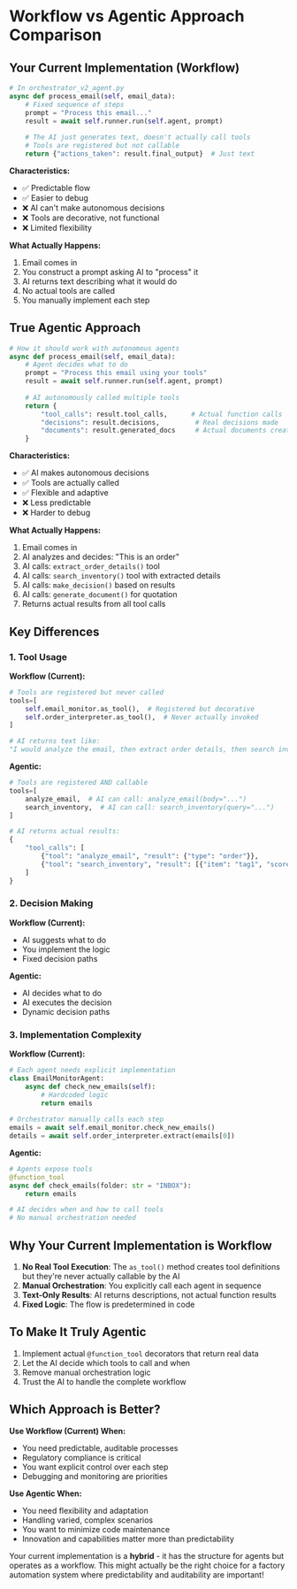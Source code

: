 # Workflow vs Agentic Approach Comparison

## Your Current Implementation (Workflow)

```python
# In orchestrator_v2_agent.py
async def process_email(self, email_data):
    # Fixed sequence of steps
    prompt = "Process this email..."
    result = await self.runner.run(self.agent, prompt)
    
    # The AI just generates text, doesn't actually call tools
    # Tools are registered but not callable
    return {"actions_taken": result.final_output}  # Just text
```

**Characteristics:**
- ✅ Predictable flow
- ✅ Easier to debug
- ❌ AI can't make autonomous decisions
- ❌ Tools are decorative, not functional
- ❌ Limited flexibility

**What Actually Happens:**
1. Email comes in
2. You construct a prompt asking AI to "process" it
3. AI returns text describing what it would do
4. No actual tools are called
5. You manually implement each step

## True Agentic Approach

```python
# How it should work with autonomous agents
async def process_email(self, email_data):
    # Agent decides what to do
    prompt = "Process this email using your tools"
    result = await self.runner.run(self.agent, prompt)
    
    # AI autonomously called multiple tools
    return {
        "tool_calls": result.tool_calls,      # Actual function calls
        "decisions": result.decisions,         # Real decisions made
        "documents": result.generated_docs     # Actual documents created
    }
```

**Characteristics:**
- ✅ AI makes autonomous decisions
- ✅ Tools are actually called
- ✅ Flexible and adaptive
- ❌ Less predictable
- ❌ Harder to debug

**What Actually Happens:**
1. Email comes in
2. AI analyzes and decides: "This is an order"
3. AI calls: `extract_order_details()` tool
4. AI calls: `search_inventory()` tool with extracted details
5. AI calls: `make_decision()` based on results
6. AI calls: `generate_document()` for quotation
7. Returns actual results from all tool calls

## Key Differences

### 1. Tool Usage

**Workflow (Current):**
```python
# Tools are registered but never called
tools=[
    self.email_monitor.as_tool(),  # Registered but decorative
    self.order_interpreter.as_tool(),  # Never actually invoked
]

# AI returns text like:
"I would analyze the email, then extract order details, then search inventory..."
```

**Agentic:**
```python
# Tools are registered AND callable
tools=[
    analyze_email,  # AI can call: analyze_email(body="...")
    search_inventory,  # AI can call: search_inventory(query="...")
]

# AI returns actual results:
{
    "tool_calls": [
        {"tool": "analyze_email", "result": {"type": "order"}},
        {"tool": "search_inventory", "result": [{"item": "tag1", "score": 0.9}]}
    ]
}
```

### 2. Decision Making

**Workflow (Current):**
- AI suggests what to do
- You implement the logic
- Fixed decision paths

**Agentic:**
- AI decides what to do
- AI executes the decision
- Dynamic decision paths

### 3. Implementation Complexity

**Workflow (Current):**
```python
# Each agent needs explicit implementation
class EmailMonitorAgent:
    async def check_new_emails(self):
        # Hardcoded logic
        return emails
        
# Orchestrator manually calls each step
emails = await self.email_monitor.check_new_emails()
details = await self.order_interpreter.extract(emails[0])
```

**Agentic:**
```python
# Agents expose tools
@function_tool
async def check_emails(folder: str = "INBOX"):
    return emails

# AI decides when and how to call tools
# No manual orchestration needed
```

## Why Your Current Implementation is Workflow

1. **No Real Tool Execution**: The `as_tool()` method creates tool definitions but they're never actually callable by the AI
2. **Manual Orchestration**: You explicitly call each agent in sequence
3. **Text-Only Results**: AI returns descriptions, not actual function results
4. **Fixed Logic**: The flow is predetermined in code

## To Make It Truly Agentic

1. Implement actual `@function_tool` decorators that return real data
2. Let the AI decide which tools to call and when
3. Remove manual orchestration logic
4. Trust the AI to handle the complete workflow

## Which Approach is Better?

**Use Workflow (Current) When:**
- You need predictable, auditable processes
- Regulatory compliance is critical
- You want explicit control over each step
- Debugging and monitoring are priorities

**Use Agentic When:**
- You need flexibility and adaptation
- Handling varied, complex scenarios
- You want to minimize code maintenance
- Innovation and capabilities matter more than predictability

Your current implementation is a **hybrid** - it has the structure for agents but operates as a workflow. This might actually be the right choice for a factory automation system where predictability and auditability are important!
